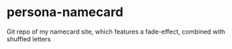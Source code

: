 persona-namecard
================

Git repo of my namecard site, which features a fade-effect, combined with shuffled letters
